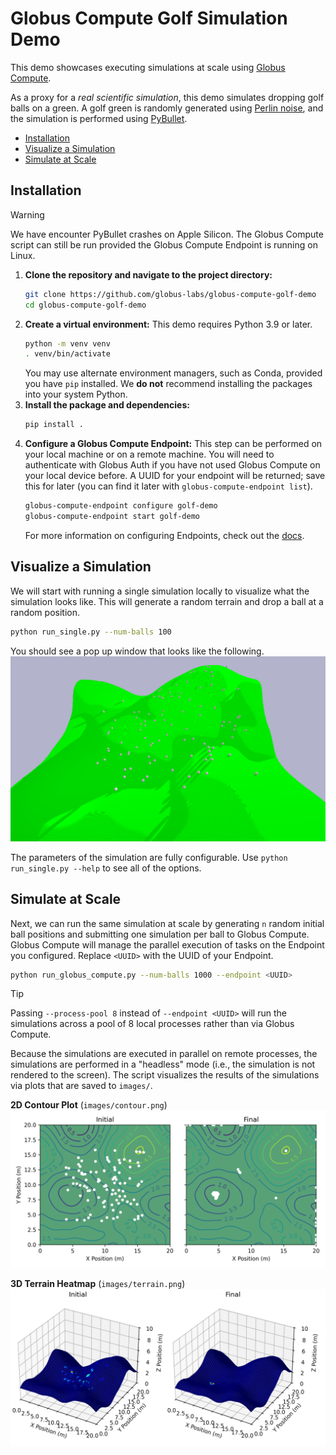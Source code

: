 # Globus Compute Golf Simulation Demo

This demo showcases executing simulations at scale using [Globus Compute](https://www.globus.org/compute).

As a proxy for a *real scientific simulation*, this demo simulates dropping golf balls on a green.
A golf green is randomly generated using [Perlin noise](https://en.wikipedia.org/wiki/Perlin_noise), and the simulation is performed using [PyBullet](https://github.com/bulletphysics/bullet3).

* [Installation](#installation)
* [Visualize a Simulation](#visualize-a-simulation)
* [Simulate at Scale](#simulate-at-scale)

## Installation

> [!WARNING]
> We have encounter PyBullet crashes on Apple Silicon.
> The Globus Compute script can still be run provided the Globus Compute Endpoint is running on Linux.

1. **Clone the repository and navigate to the project directory:**
   ```bash
   git clone https://github.com/globus-labs/globus-compute-golf-demo
   cd globus-compute-golf-demo
   ```
2. **Create a virtual environment:**
   This demo requires Python 3.9 or later.
   ```bash
   python -m venv venv
   . venv/bin/activate
   ```
   You may use alternate environment managers, such as Conda, provided you have `pip` installed.
   We **do not** recommend installing the packages into your system Python.
3. **Install the package and dependencies:**
    ```bash
    pip install .
    ```
4. **Configure a Globus Compute Endpoint:**
   This step can be performed on your local machine or on a remote machine.
   You will need to authenticate with Globus Auth if you have not used Globus Compute on your local device before.
   A UUID for your endpoint will be returned; save this for later (you can find it later with `globus-compute-endpoint list`).
   ```bash
   globus-compute-endpoint configure golf-demo
   globus-compute-endpoint start golf-demo
   ```
   For more information on configuring Endpoints, check out the [docs](https://globus-compute.readthedocs.io/en/latest/endpoints/index.html).

## Visualize a Simulation

We will start with running a single simulation locally to visualize what the simulation looks like.
This will generate a random terrain and drop a ball at a random position.

```bash
python run_single.py --num-balls 100
```

You should see a pop up window that looks like the following.
![](images/simulation.png)

The parameters of the simulation are fully configurable.
Use `python run_single.py --help` to see all of the options.

## Simulate at Scale

Next, we can run the same simulation at scale by generating `n` random initial ball positions and submitting one simulation per ball to Globus Compute.
Globus Compute will manage the parallel execution of tasks on the Endpoint you configured.
Replace `<UUID>` with the UUID of your Endpoint.

```bash
python run_globus_compute.py --num-balls 1000 --endpoint <UUID>
```

> [!TIP]
> Passing `--process-pool 8` instead of `--endpoint <UUID>` will run the simulations across a pool of 8 local processes rather than via Globus Compute.

Because the simulations are executed in parallel on remote processes, the simulations are performed in a "headless" mode (i.e., the simulation is not rendered to the screen).
The script visualizes the results of the simulations via plots that are saved to `images/`.

**2D Contour Plot** (`images/contour.png`)
![](images/contour.png)

**3D Terrain Heatmap** (`images/terrain.png`)
![](images/terrain.png)
